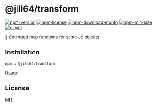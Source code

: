 <!----- BEGIN GHOST DOCS HEADER ----->

# @jill64/transform


<!----- BEGIN GHOST DOCS BADGES ----->
<a href="https://npmjs.com/package/@jill64/transform"><img src="https://img.shields.io/npm/v/@jill64/transform" alt="npm-version" /></a> <a href="https://npmjs.com/package/@jill64/transform"><img src="https://img.shields.io/npm/l/@jill64/transform" alt="npm-license" /></a> <a href="https://npmjs.com/package/@jill64/transform"><img src="https://img.shields.io/npm/dm/@jill64/transform" alt="npm-download-month" /></a> <a href="https://npmjs.com/package/@jill64/transform"><img src="https://img.shields.io/bundlephobia/min/@jill64/transform" alt="npm-min-size" /></a> <a href="https://github.com/jill64/transform/actions/workflows/ci.yml"><img src="https://github.com/jill64/transform/actions/workflows/ci.yml/badge.svg" alt="ci.yml" /></a>
<!----- END GHOST DOCS BADGES ----->


💠 Extended map functions for some JS objects

<!----- END GHOST DOCS HEADER ----->

## Installation

```bash
npm i @jill64/transform
```

[Usage](./test/index.test.ts)

<!----- BEGIN GHOST DOCS FOOTER ----->

## License

[MIT](LICENSE)

<!----- END GHOST DOCS FOOTER ----->
